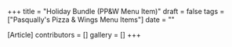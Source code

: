 +++
title = "Holiday Bundle (PP&W Menu Item)"
draft = false
tags = ["Pasqually's Pizza & Wings Menu Items"]
date = ""

[Article]
contributors = []
gallery = []
+++